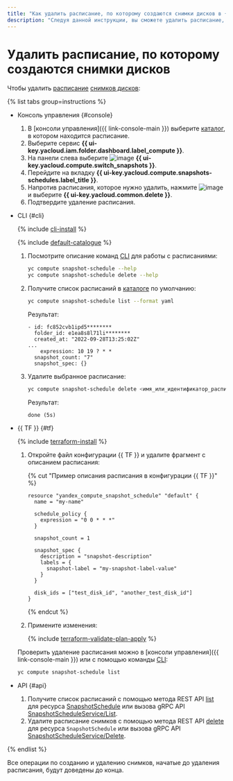 ```yaml
---
title: "Как удалить расписание, по которому создаются снимки дисков в {{ compute-full-name }}"
description: "Следуя данной инструкции, вы сможете удалить расписание, по которому создаются снимки дисков."
---
```


# Удалить расписание, по которому создаются снимки дисков

Чтобы удалить [расписание](../../concepts/snapshot-schedule.md) [снимков дисков](../../concepts/snapshot.md):

{% list tabs group=instructions %}

- Консоль управления {#console}

  1. В [консоли управления]({{ link-console-main }}) выберите [каталог](../../../resource-manager/concepts/resources-hierarchy.md#folder), в котором находится расписание.
  1. Выберите сервис **{{ ui-key.yacloud.iam.folder.dashboard.label_compute }}**.
  1. На панели слева выберите ![image](../../../_assets/console-icons/picture.svg) **{{ ui-key.yacloud.compute.switch_snapshots }}**.
  1. Перейдите на вкладку **{{ ui-key.yacloud.compute.snapshots-schedules.label_title }}**.
  1. Напротив расписания, которое нужно удалить, нажмите ![image](../../../_assets/console-icons/ellipsis.svg) и выберите **{{ ui-key.yacloud.common.delete }}**.
  1. Подтвердите удаление расписания.

- CLI {#cli}

  {% include [cli-install](../../../_includes/cli-install.md) %}

  {% include [default-catalogue](../../../_includes/default-catalogue.md) %}

  1. Посмотрите описание команд [CLI](../../../cli/) для работы с расписаниями:

     ```bash
     yc compute snapshot-schedule --help
     yc compute snapshot-schedule delete --help
     ```

  1. Получите список расписаний в [каталоге](../../../resource-manager/concepts/resources-hierarchy.md#folder) по умолчанию:

     ```bash
     yc compute snapshot-schedule list --format yaml
     ```

     Результат:

     ```text
     - id: fc852cvb1ipd5********
       folder_id: e1ea8s8l71li********
       created_at: "2022-09-28T13:25:02Z"
     ...
         expression: 10 19 ? * *
       snapshot_count: "7"
       snapshot_spec: {}
     ```

  1. Удалите выбранное расписание:

     ```bash
     yc compute snapshot-schedule delete <имя_или_идентификатор_расписания>
     ```

     Результат:

     ```text
     done (5s)
     ```

- {{ TF }} {#tf}

  {% include [terraform-install](../../../_includes/terraform-install.md) %}

  1. Откройте файл конфигурации {{ TF }} и удалите фрагмент с описанием расписания:

     {% cut "Пример описания расписания в конфигурации {{ TF }}" %}

     ```hcl
     resource "yandex_compute_snapshot_schedule" "default" {
       name = "my-name"

       schedule_policy {
         expression = "0 0 * * *"
       }

       snapshot_count = 1

       snapshot_spec {
         description = "snapshot-description"
         labels = {
           snapshot-label = "my-snapshot-label-value"
         }
       }

       disk_ids = ["test_disk_id", "another_test_disk_id"]
     }
     ```

     {% endcut %}

  1. Примените изменения:

     {% include [terraform-validate-plan-apply](../../../_tutorials/_tutorials_includes/terraform-validate-plan-apply.md) %}

  Проверить удаление расписания можно в [консоли управления]({{ link-console-main }}) или с помощью команды [CLI](../../../cli/):

  ```bash
  yc compute snapshot-schedule list
  ```

- API {#api}

  1. Получите список расписаний с помощью метода REST API [list](../../api-ref/SnapshotSchedule/list.md) для ресурса [SnapshotSchedule](../../api-ref/SnapshotSchedule/index.md) или вызова gRPC API [SnapshotScheduleService/List](../../api-ref/grpc/snapshot_schedule_service.md#List).
  1. Удалите расписание снимков с помощью метода REST API [delete](../../api-ref/SnapshotSchedule/delete.md) для ресурса `SnapshotSchedule` или вызова gRPC API [SnapshotScheduleService/Delete](../../api-ref/grpc/snapshot_schedule_service.md#Delete).

{% endlist %}

Все операции по созданию и удалению снимков, начатые до удаления расписания, будут доведены до конца.